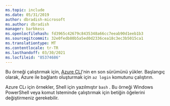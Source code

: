 ```yaml
---
ms.topic: include
ms.date: 05/31/2019
author: dbradish-microsoft
ms.author: dbradish
manager: barbkess
ms.openlocfilehash: fd3965c42679c8435348a66cc7eeab90d1eeb1b3
ms.sourcegitcommit: 32e0fedb80b5a5ed0d2336cea18c3ec3b5015ca1
ms.translationtype: MT
ms.contentlocale: tr-TR
ms.lasthandoff: 03/30/2021
ms.locfileid: "85374686"
---
```

Bu örneği çalıştırmak için, [Azure CLI](/cli/azure/install-azure-cli)'nin en son sürümünü yükler. Başlangıç olarak, Azure ile bağlantı oluşturmak için `az login` komutunu çalıştırın.

Azure CLı için örnekler, Shell için yazılmıştır `bash` . Bu örneği Windows PowerShell veya komut Isteminde çalıştırmak için betiğin öğelerini değiştirmeniz gerekebilir.

